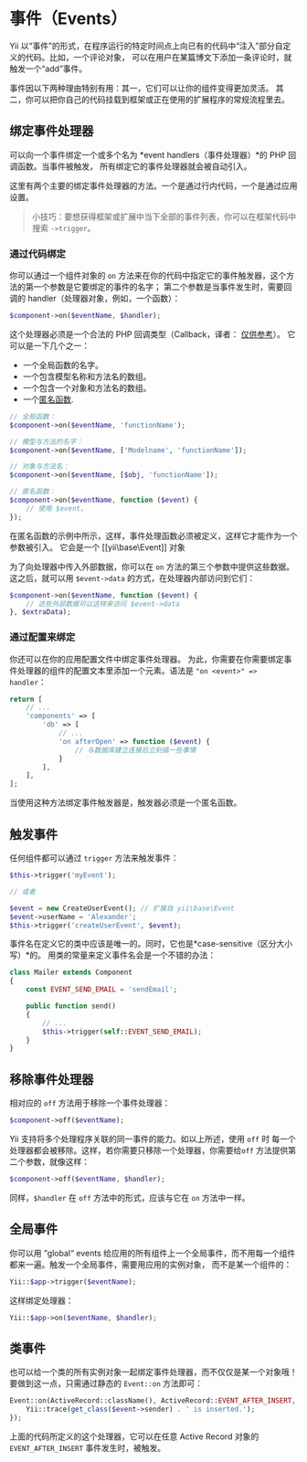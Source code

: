 事件（Events）
======

Yii 以“事件”的形式，在程序运行的特定时间点上向已有的代码中“注入”部分自定义的代码。比如，一个评论对象，
可以在用户在某篇博文下添加一条评论时，就触发一个“add”事件。

事件因以下两种理由特别有用：其一，它们可以让你的组件变得更加灵活。
其二，你可以把你自己的代码挂载到框架或正在使用的扩展程序的常规流程里去。

绑定事件处理器
------------------------

可以向一个事件绑定一个或多个名为 *event handlers（事件处理器）*的 PHP 回调函数。当事件被触发，
所有绑定它的事件处理器就会被自动引入。

这里有两个主要的绑定事件处理器的方法。一个是通过行内代码，一个是通过应用设置。

> 小技巧：要想获得框架或扩展中当下全部的事件列表，你可以在框架代码中搜索 `->trigger`。

### 通过代码绑定

你可以通过一个组件对象的 `on` 方法来在你的代码中指定它的事件触发器，这个方法的第一个参数是它要绑定的事件的名字；
第二个参数是当事件发生时，需要回调的 handler（处理器对象，例如，一个函数）：

```php
$component->on($eventName, $handler);
```

这个处理器必须是一个合法的 PHP 回调类型（Callback，译者： [仅供参考](http://www.php.net/manual/zh/language.types.callable.php)）。
它可以是一下几个之一：

- 一个全局函数的名字。
- 一个包含模型名称和方法名的数组。
- 一个包含一个对象和方法名的数组。
- 一个[匿名函数](http://www.php.net/manual/zh/functions.anonymous.php).

```php
// 全局函数：
$component->on($eventName, 'functionName');

// 模型与方法的名字：
$component->on($eventName, ['Modelname', 'functionName']);

// 对象与方法名：
$component->on($eventName, [$obj, 'functionName']);

// 匿名函数：
$component->on($eventName, function ($event) {
	// 使用 $event。
});
```

在匿名函数的示例中所示，这样，事件处理函数必须被定义，这样它才能作为一个参数被引入。
它会是一个 [[yii\base\Event]] 对象

为了向处理器中传入外部数据，你可以在 `on` 方法的第三个参数中提供这些数据。
这之后，就可以用 `$event->data` 的方式，在处理器内部访问到它们：

```php
$component->on($eventName, function ($event) {
	// 这些外部数据可以这样来访问 $event->data
}, $extraData);
```

### 通过配置来绑定

你还可以在你的应用配置文件中绑定事件处理器。
为此，你需要在你需要绑定事件处理器的组件的配置文本里添加一个元素。语法是 `"on <event>" => handler`：

```php
return [
	// ...
	'components' => [
		'db' => [
			// ...
			'on afterOpen' => function ($event) {
				// 与数据库建立连接后立刻搞一些事情
			}
		],
	],
];
```

当使用这种方法绑定事件触发器是，触发器必须是一个匿名函数。

触发事件
-----------------

任何组件都可以通过 `trigger` 方法来触发事件：

```php
$this->trigger('myEvent');

// 或者

$event = new CreateUserEvent(); // 扩展自 yii\base\Event
$event->userName = 'Alexander';
$this->trigger('createUserEvent', $event);
```

事件名在定义它的类中应该是唯一的。同时，它也是*case-sensitive（区分大小写）*的。
用类的常量来定义事件名会是一个不错的办法：

```php
class Mailer extends Component
{
	const EVENT_SEND_EMAIL = 'sendEmail';

	public function send()
	{
		// ...
		$this->trigger(self::EVENT_SEND_EMAIL);
	}
}
```

移除事件处理器
-----------------------

相对应的 `off` 方法用于移除一个事件处理器：

```php
$component->off($eventName);
```

Yii 支持将多个处理程序关联的同一事件的能力。如以上所述，使用 `off` 时
每一个处理器都会被移除。这样，若你需要只移除一个处理器，你需要给`off` 方法提供第二个参数，就像这样：

```php
$component->off($eventName, $handler);
```

同样，`$handler` 在 `off` 方法中的形式，应该与它在 `on` 方法中一样。

全局事件
-------------

你可以用 ”global“ events 给应用的所有组件上一个全局事件，而不用每一个组件都来一遍。触发一个全局事件，需要用应用的实例对象，
而不是某一个组件的：

```php
Yii::$app->trigger($eventName);
```

这样绑定处理器：

```php
Yii::$app->on($eventName, $handler);
```

类事件
------------

也可以给一个类的所有实例对象一起绑定事件处理器，而不仅仅是某一个对象哦！
要做到这一点，只需通过静态的 `Event::on` 方法即可：

```php
Event::on(ActiveRecord::className(), ActiveRecord::EVENT_AFTER_INSERT, function ($event) {
	Yii::trace(get_class($event->sender) . ' is inserted.');
});
```

上面的代码所定义的这个处理器，它可以在任意 Active Record 对象的 `EVENT_AFTER_INSERT` 事件发生时，被触发。